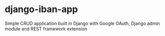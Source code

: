 # django-iban-app
Simple CRUD application built in Django with Google OAuth, Django admin module and REST framework extension
